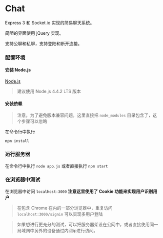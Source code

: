 Chat
======
Express 3 和 Socket.io 实现的简易聊天系统。

简陋的界面使用 jQuery 实现。

支持公聊和私聊，支持登陆和断开连接。

### 配置环境

#### 安装 Node.js
[Node.js](https://nodejs.org/en/)
> 建议使用 Node.js 4.4.2 LTS 版本

#### 安装依赖
> 注意，为了避免版本兼容问题，这里直接把 `node_modules` 目录包含了，这个步骤可以忽略

在命令行中执行
```
npm install
```

### 运行服务器
在命令行中执行 `node app.js` 或者直接执行 `npm start`

### 在浏览器中测试
在浏览器中访问 `localhost:3000`
**注意这里使用了 Cookie 功能来实现用户识别用户**
> 在包含 Chrome 在内的一部分浏览器中，重复访问 `localhost:3000/signin` 可以实现多用户登陆

> 如果想进行更充分的测试，可以把服务器架设在公网中，或者直接使用同一局域网中另外的设备通过内网ip进行访问。
